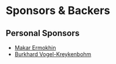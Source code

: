 # Sponsors & Backers

## Personal Sponsors

- [Makar Ermokhin](https://github.com/Earendil95)
- [Burkhard Vogel-Kreykenbohm](https://github.com/bvogel)
